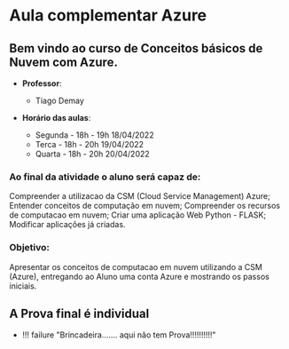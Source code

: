 # Aula complementar Azure

## Bem vindo ao curso de Conceitos básicos de Nuvem com Azure. 

* **Professor**: 
    * Tiago Demay

* **Horário das aulas**:
    * Segunda - 18h - 19h  18/04/2022
    * Terca   - 18h - 20h  19/04/2022
    * Quarta  - 18h - 20h  20/04/2022


### Ao final da atividade o aluno será capaz de:
Compreender a utilizacao da CSM (Cloud Service Management) Azure;
Entender conceitos de computação em nuvem;
Compreender os recursos de computacao em nuvem;
Criar uma aplicação Web Python - FLASK;
Modificar aplicações já criadas.


### Objetivo: 

Apresentar os conceitos de computacao em nuvem utilizando a CSM (Azure), entregando ao Aluno uma conta Azure e mostrando os passos iniciais.

## A Prova final é individual

* !!! failure "Brincadeira....... aqui não tem Prova!!!!!!!!!!"
